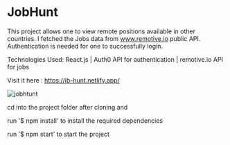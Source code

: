 # JobHunt

This project allows one to view remote positions available  in other countries.
I fetched the Jobs data from www.remotive.io public API. Authentication is needed for one to successfully login.

Technologies Used: React.js | Auth0 API for authentication | remotive.io API for jobs 

Visit it here : https://jb-hunt.netlify.app/

![jobhtunt](https://user-images.githubusercontent.com/67514352/126445845-1e985a45-c2b2-4f75-a709-a66be6c346cd.PNG)

cd into the project folder after cloning and 

run '$ npm install' to install the required dependencies

run '$ npm start' to start the project
